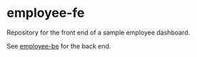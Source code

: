 # employee-fe

Repository for the front end of a sample employee dashboard.

See [employee-be](https://github.com/grims-dev/employee-be) for the back end.